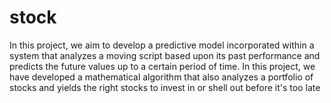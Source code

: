 # stock
In this project, we aim to develop a predictive model incorporated within a system that analyzes a moving script based upon its past performance and predicts the future values up to a certain period of time. In this project, we have developed a mathematical algorithm that also analyzes a portfolio of stocks and yields the right stocks to invest in or shell out before it's too late
